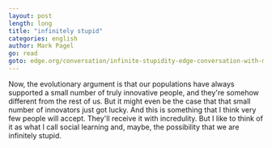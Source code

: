 ```yaml
---
layout: post
length: long
title: "infinitely stupid"
categories: english
author: Mark Pagel
go: read
goto: edge.org/conversation/infinite-stupidity-edge-conversation-with-mark-pagel
---
```

Now, the evolutionary argument is that our populations have always supported a small number of truly innovative people, and they're somehow different from the rest of us. But it might even be the case that that small number of innovators just got lucky. And this is something that I think very few people will accept. They'll receive it with incredulity. But I like to think of it as what I call social learning and, maybe, the possibility that we are infinitely stupid.

